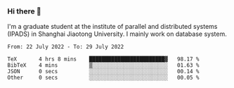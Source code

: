 ### Hi there 👋

I'm a graduate student at the institute of parallel and distributed systems (IPADS) in Shanghai Jiaotong University. I mainly work on database system.

<!--START_SECTION:waka-->

```text
From: 22 July 2022 - To: 29 July 2022

TeX       4 hrs 8 mins    ████████████████████████▓   98.17 %
BibTeX    4 mins          ▒░░░░░░░░░░░░░░░░░░░░░░░░   01.63 %
JSON      0 secs          ░░░░░░░░░░░░░░░░░░░░░░░░░   00.14 %
Other     0 secs          ░░░░░░░░░░░░░░░░░░░░░░░░░   00.05 %
```

<!--END_SECTION:waka-->

<!--
**yqmmm/yqmmm** is a ✨ _special_ ✨ repository because its `README.md` (this file) appears on your GitHub profile.

Here are some ideas to get you started:

- 🔭 I’m currently working on ...
- 🌱 I’m currently learning ...
- 👯 I’m looking to collaborate on ...
- 🤔 I’m looking for help with ...
- 💬 Ask me about ...
- 📫 How to reach me: ...
- 😄 Pronouns: ...
- ⚡ Fun fact: ...
-->
